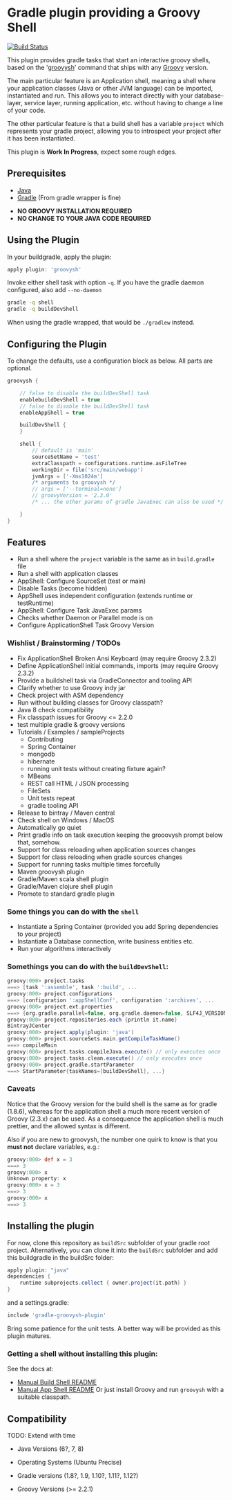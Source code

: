 # Gradle plugin providing a Groovy Shell

[![Build Status](https://travis-ci.org/tkruse/gradle-groovysh-plugin.svg)](https://travis-ci.org/tkruse/gradle-groovysh-plugin)

This plugin provides gradle tasks that start an interactive groovy shells, based on
the '[groovysh](http://groovy.codehaus.org/Groovy+Shell)' command that ships with any [Groovy](http://groovy.codehaus.org/) version.

The main particular feature is an Application shell, meaning a shell where your application
classes (Java or other JVM language) can be imported, instantiated and run. This allows you to interact
directly with your database-layer, service layer, running application, etc. without having to
change a line of your code.

The other particular feature is that a build shell has a variable ```project``` which represents
your gradle project, allowing you to introspect your project after it has been instantiated.


This plugin is **Work In Progress**, expect some rough edges.


## Prerequisites

* [Java](http://www.java.com/)
* [Gradle](http://www.gradle.org) (From gradle wrapper is fine)

- **NO GROOVY INSTALLATION REQUIRED**
- **NO CHANGE TO YOUR JAVA CODE REQUIRED**



## Using the Plugin

In your buildgradle, apply the plugin:

```Groovy
apply plugin: 'groovysh'
```

Invoke either shell task with option ```-q```.
If you have the gradle daemon configured, also add ```--no-daemon```

```bash
gradle -q shell
gradle -q buildDevShell
```

When using the gradle wrapped, that would be ```./gradlew``` instead.

## Configuring the Plugin

To change the defaults, use a configuration block as below. All parts are optional.

```Groovy
groovysh {

    // false to disable the buildDevShell task
    enablebuildDevShell = true
    // false to disable the buildDevShell task
    enableAppShell = true

    buildDevShell {
    }

    shell {
        // default is 'main'
        sourceSetName = 'test'
        extraClasspath = configurations.runtime.asFileTree
        workingDir = file('src/main/webapp')
        jvmArgs = ['-Xmx1024m']
        /* arguments to groovysh */
        // args = ['--terminal=none']
        // groovyVersion = '2.3.0'
        /* ... the other params of gradle JavaExec can also be used */

    }
}
```




## Features

- Run a shell where the ```project``` variable is the same as in ```build.gradle``` file
- Run a shell with application classes
- AppShell: Configure SourceSet (test or main)
- Disable Tasks (become hidden)
- AppShell uses independent configuration (extends runtime or testRuntime)
- AppShell: Configure Task JavaExec params
- Checks whether Daemon or Parallel mode is on
- Configure ApplicationShell Task Groovy Version

### Wishlist / Brainstorming / TODOs

- Fix ApplicationShell Broken Ansi Keyboard (may require Groovy 2.3.2)
- Define ApplicationShell initial commands, imports (may require Groovy 2.3.2)
- Provide a buildshell task via GradleConnector and tooling API
- Clarify whether to use Groovy indy jar
- Check project with ASM dependency
- Run without building classes for Groovy classpath?
- Java 8 check compatibility
- Fix classpath issues for Groovy <= 2.2.0
- test multiple gradle & groovy versions
- Tutorials / Examples / sampleProjects
    - Contributing
    - Spring Container
    - mongodb
    - hibernate
    - running unit tests without creating fixture again?
    - MBeans
    - REST call HTML / JSON processing
    - FileSets
    - Unit tests repeat
    - gradle tooling API
- Release to bintray / Maven central
- Check shell on Windows / MacOS
- Automatically go quiet
- Print gradle info on task execution keeping the grooovysh prompt below that, somehow.
- Support for class reloading when application sources changes
- Support for class reloading when gradle sources changes
- Support for running tasks multiple times forcefully
- Maven groovysh plugin
- Gradle/Maven scala shell plugin
- Gradle/Maven clojure shell plugin
- Promote to standard gradle plugin




### Some things you can do with the ```shell```

- Instantiate a Spring Container (provided you add Spring dependencies to your project)
- Instantiate a Database connection, write business entities etc.
- Run your algorithms interactively

### Somethings you can do with the ```buildDevShell```:

```Groovy
groovy:000> project.tasks
===> [task ':assemble', task ':build', ...
groovy:000> project.configurations
===> [configuration ':appShellConf', configuration ':archives', ...
groovy:000> project.ext.properties
===> {org.gradle.parallel=false, org.gradle.daemon=false, SLF4J_VERSION=1.7.7}
groovy:000> project.repositories.each {println it.name}
BintrayJCenter
groovy:000> project.apply(plugin: 'java')
groovy:000> project.sourceSets.main.getCompileTaskName()
===> compileMain
groovy:000> project.tasks.compileJava.execute() // only executes once
groovy:000> project.tasks.clean.execute() // only executes once
groovy:000> project.gradle.startParameter
===> StartParameter{taskNames=[buildDevShell], ...}
```

### Caveats


Notice that the Groovy version for the build shell is the same as for gradle (1.8.6), whereas for the application
shell a much more recent version of Groovy (2.3.x) can be used. As a consequence the application shell is much prettier,
and the allowed syntax is different.

Also if you are new to groovysh, the number one quirk to know is that you **must not** declare variables, e.g.:

```Groovy
groovy:000> def x = 3
===> 3
groovy:000> x
Unknown property: x
groovy:000> x = 3
===> 3
groovy:000> x
===> 3
```


## Installing the plugin


For now, clone this repository as ```buildSrc``` subfolder of your gradle root project.
Alternatively, you can clone it into the ```buildSrc``` subfolder and add this buildgradle in the buildSrc folder:

```Groovy
apply plugin: "java"
dependencies {
    runtime subprojects.collect { owner.project(it.path) }
}
```

and a settings.gradle:

```Groovy
include 'gradle-groovysh-plugin'
```

Bring some patience for the unit tests.
A better way will be provided as this plugin matures.


### Getting a shell without installing this plugin:

See the docs at:
 - [Manual Build Shell README](doc/InstallBuildDevShellManually.md)
 - [Manual App Shell README](doc/InstallAppShellManually.md)
Or just install Groovy and run ```groovysh``` with a suitable classpath.

## Compatibility

TODO: Extend with time

* Java Versions (6?, 7, 8)

* Operating Systems (Ubuntu Precise)

* Gradle versions (1.8?, 1.9, 1.10?, 1.11?, 1.12?)

* Groovy Versions (>= 2.2.1)
